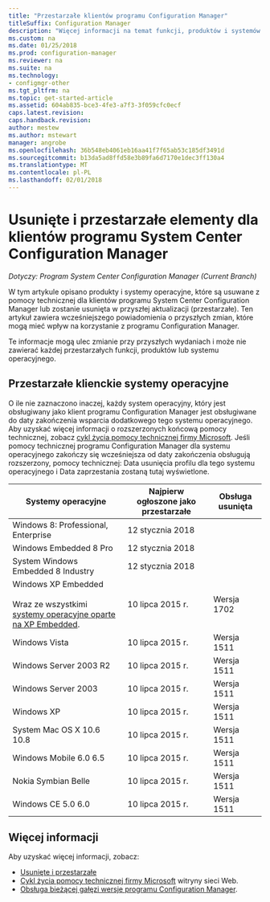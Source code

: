 ```yaml
---
title: "Przestarzałe klientów programu Configuration Manager"
titleSuffix: Configuration Manager
description: "Więcej informacji na temat funkcji, produktów i systemów operacyjnych, które System Center Configuration Manager nie obsługuje już dla klientów."
ms.custom: na
ms.date: 01/25/2018
ms.prod: configuration-manager
ms.reviewer: na
ms.suite: na
ms.technology:
- configmgr-other
ms.tgt_pltfrm: na
ms.topic: get-started-article
ms.assetid: 604ab835-bce3-4fe3-a7f3-3f059cfc0ecf
caps.latest.revision: 
caps.handback.revision: 
author: mestew
ms.author: mstewart
manager: angrobe
ms.openlocfilehash: 36b548eb4061eb16aa41f7f65ab53c185df3491d
ms.sourcegitcommit: b13da5ad8ffd58e3b89fa6d7170e1dec3ff130a4
ms.translationtype: MT
ms.contentlocale: pl-PL
ms.lasthandoff: 02/01/2018
---
```

# <a name="removed-and-deprecated-items-for-system-center-configuration-manager-clients"></a>Usunięte i przestarzałe elementy dla klientów programu System Center Configuration Manager

*Dotyczy: Program System Center Configuration Manager (Current Branch)*

W tym artykule opisano produkty i systemy operacyjne, które są usuwane z pomocy technicznej dla klientów programu System Center Configuration Manager lub zostanie usunięta w przyszłej aktualizacji (przestarzałe). Ten artykuł zawiera wcześniejszego powiadomienia o przyszłych zmian, które mogą mieć wpływ na korzystanie z programu Configuration Manager.  

Te informacje mogą ulec zmianie przy przyszłych wydaniach i może nie zawierać każdej przestarzałych funkcji, produktów lub systemu operacyjnego.  

## <a name="deprecated-client-operating-systems"></a>Przestarzałe klienckie systemy operacyjne  

 O ile nie zaznaczono inaczej, każdy system operacyjny, który jest obsługiwany jako klient programu Configuration Manager jest obsługiwane do daty zakończenia wsparcia dodatkowego tego systemu operacyjnego. Aby uzyskać więcej informacji o rozszerzonych końcową pomocy technicznej, zobacz [cykl życia pomocy technicznej firmy Microsoft](https://support.microsoft.com/lifecycle). Jeśli pomocy technicznej programu Configuration Manager dla systemu operacyjnego zakończy się wcześniejsza od daty zakończenia obsługują rozszerzony, pomocy technicznej: Data usunięcia profilu dla tego systemu operacyjnego i Data zaprzestania zostaną tutaj wyświetlone.  

|**Systemy operacyjne**|**Najpierw ogłoszone jako przestarzałe**|**Obsługa usunięta**|  
|-|-|-|
|Windows 8: Professional, Enterprise|12 stycznia 2018||
|Windows Embedded 8 Pro|12 stycznia 2018||
|System Windows Embedded 8 Industry|12 stycznia 2018||
|Windows XP Embedded <br><br> Wraz ze wszystkimi [systemy operacyjne oparte na XP Embedded](/sccm/core/plan-design/configs/supported-operating-systems-for-clients-and-devices#windows-embedded-computers).|10 lipca 2015 r.|Wersja 1702| 
|Windows Vista|10 lipca 2015 r.|Wersja 1511| 
|Windows Server 2003 R2|10 lipca 2015 r.|Wersja 1511|
|Windows Server 2003|10 lipca 2015 r.|Wersja 1511|   
|Windows XP|10 lipca 2015 r.|Wersja 1511|  
|System Mac OS X 10.6 10.8|10 lipca 2015 r.|Wersja 1511|  
|Windows Mobile 6.0 6.5|10 lipca 2015 r.|Wersja 1511|  
|Nokia Symbian Belle|10 lipca 2015 r.|Wersja 1511|  
|Windows CE 5.0 6.0|10 lipca 2015 r.|Wersja 1511|  


## <a name="more-information"></a>Więcej informacji
Aby uzyskać więcej informacji, zobacz:
 - [Usunięte i przestarzałe](/sccm/core/plan-design/changes/deprecated/removed-and-deprecated)
 - [Cykl życia pomocy technicznej firmy Microsoft](https://support.microsoft.com/lifecycle) witryny sieci Web.
 - [Obsługa bieżącej gałęzi wersje programu Configuration Manager](/sccm/core/servers/manage/current-branch-versions-supported).